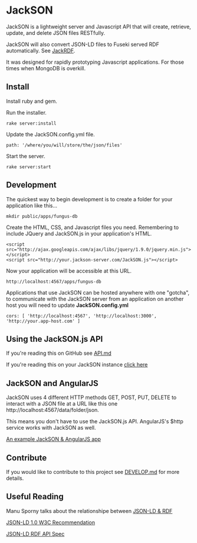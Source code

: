 # JackSON
JackSON is a lightweight server and Javascript API that will create, retrieve, update, and delete JSON files RESTfully.

JackSON will also convert JSON-LD files to Fuseki served RDF automatically.
See [JackRDF](http://github.com/caesarfeta/jackrdf).

It was designed for rapidly prototyping Javascript applications.
For those times when MongoDB is overkill.

## Install
Install ruby and gem.

Run the installer.

	rake server:install

Update the JackSON.config.yml file.

	path: '/where/you/will/store/the/json/files'

Start the server.

	rake server:start


## Development
The quickest way to begin development is to create a folder for your application like this...

	mkdir public/apps/fungus-db

Create the HTML, CSS, and Javascript files you need.
Remembering to include JQuery and JackSON.js in your application's HTML.

	<script src="http://ajax.googleapis.com/ajax/libs/jquery/1.9.0/jquery.min.js"></script>
	<script src="http://your.jackson-server.com/JackSON.js"></script>

Now your application will be accessible at this URL.

	http://localhost:4567/apps/fungus-db

Applications that use JackSON can be hosted anywhere with one "gotcha", to communicate with the JackSON server from an application on another host you will need to update **JackSON.config.yml**

	cors: [ 'http://localhost:4567', 'http://localhost:3000', 'http://your.app-host.com' ]

## Using the JackSON.js API
If you're reading this on GitHub see [API.md](API.md)

If you're reading this on your JackSON instance [click here](/api)

## JackSON and AngularJS
JackSON uses 4 different HTTP methods GET, POST, PUT, DELETE to interact with a JSON file at a URL like this one http://localhost:4567/data/folder/json.

This means you don't have to use the JackSON.js API. AngularJS's $http service works with JackSON as well.

[An example JackSON &amp; AngularJS app](examples/angular/index.html)

## Contribute
If you would like to contribute to this project see [DEVELOP.md](DEVELOP.md) for more details.

## Useful Reading
Manu Sporny talks about the relationshipe between [JSON-LD &amp; RDF](http://manu.sporny.org/2014/json-ld-origins-2/)

[JSON-LD 1.0 W3C Recommendation](http://www.w3.org/TR/json-ld/)

[JSON-LD RDF API Spec](http://json-ld.org/spec/latest/json-ld-rdf/)